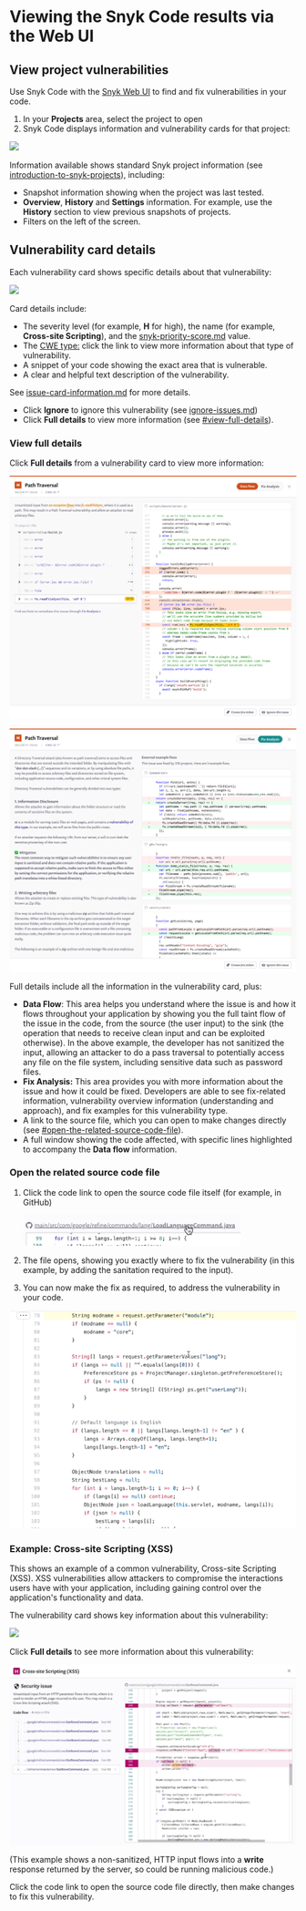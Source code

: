 # Viewing the Snyk Code results via the Web UI

## View project vulnerabilities

Use Snyk Code with the [Snyk Web UI](../../../snyk-web-ui/) to find and fix vulnerabilities in your code.

1. In your **Projects** area, select the project to open
2. Snyk Code displays information and vulnerability cards for that project:

![](../../../.gitbook/assets/snykcofe\_priority\_score.png)

Information available shows standard Snyk project information (see [introduction-to-snyk-projects](../../../introducing-snyk/introduction-to-snyk-projects/ "mention")), including:

* Snapshot information showing when the project was last tested.
* **Overview**, **History** and **Settings** information. For example, use the **History** section to view previous snapshots of projects.
* Filters on the left of the screen.

## Vulnerability card details

Each vulnerability card shows specific details about that vulnerability:

![](../../../.gitbook/assets/snykcode\_issue\_card.png)

Card details include:

* The severity level (for example, **H** for high), the name (for example, **Cross-site Scripting**), and the [snyk-priority-score.md](../../../features/fixing-and-prioritizing-issues/starting-to-fix-vulnerabilities/snyk-priority-score.md "mention") value.
* The [CWE type:](https://cwe.mitre.org/data/index.html) click the link to view more information about that type of vulnerability.
* A snippet of your code showing the exact area that is vulnerable.
* A clear and helpful text description of the vulnerability.

See [issue-card-information.md](../../../introducing-snyk/introduction-to-snyk-projects/issue-card-information.md "mention") for more details.

* Click **Ignore** to ignore this vulnerability (see [ignore-issues.md](../../../features/fixing-and-prioritizing-issues/issue-management/ignore-issues.md "mention"))
* Click **Full details** to view more information (see [#view-full-details](using-snyk-code-web.md#view-full-details "mention")).

### View full details

Click **Full details** from a vulnerability card to view more information:

![Data flow page preview.](../../../.gitbook/assets/data-flow.png)

![Fix analysis page preview.](../../../.gitbook/assets/fix-analysis.png)

Full details include all the information in the vulnerability card, plus:

* **Data Flow**: This area helps you understand where the issue is and how it flows throughout your application by showing you the full taint flow of the issue in the code, from the source (the user input) to the sink (the operation that needs to receive clean input and can be exploited otherwise). In the above example, the developer has not sanitized the input, allowing an attacker to do a pass traversal to potentially access any file on the file system, including sensitive data such as password files.
* **Fix Analysis:** This area provides you with more information about the issue and how it could be fixed. Developers are able to see fix-related information, vulnerability overview information (understanding and approach), and fix examples for this vulnerability type.
* A link to the source file, which you can open to make changes directly (see [#open-the-related-source-code-file](using-snyk-code-web.md#open-the-related-source-code-file "mention")).
* A full window showing the code affected, with specific lines highlighted to accompany the **Data flow** information.

### Open the related source code file

1.  Click the code link to open the source code file itself (for example, in GitHub)

    <img src="../../../.gitbook/assets/link.png" alt="" data-size="original">
2. The file opens, showing you exactly where to fix the vulnerability (in this example, by adding the sanitation required to the input).
3. You can now make the fix as required, to address the vulnerability in your code.

![](../../../.gitbook/assets/open-code2.png)

### Example: Cross-site Scripting (XSS)

This shows an example of a common vulnerability, Cross-site Scripting (XSS). XSS vulnerabilities allow attackers to compromise the interactions users have with your application, including gaining control over the application's functionality and data.

The vulnerability card shows key information about this vulnerability:

![](../../../.gitbook/assets/snykcode\_issue\_card.png)

Click **Full details** to see more information about this vulnerability:

![](../../../.gitbook/assets/xss-2.png)

(This example shows a non-sanitized, HTTP input flows into a **write** response returned by the server, so could be running malicious code.)

Click the code link to open the source code file directly, then make changes to fix this vulnerability.
